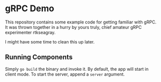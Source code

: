 # gRPC Demo
This repository contains some example code for getting familiar with gRPC. It was thrown together in
a hurry by yours truly, chief amateur gRPC experimenter rtkseagray.

I might have some time to clean this up later.

## Running Components
Simply `go build` the binary and invoke it. By default, the app will start in client mode. To start
the server, append a `server` argument.
